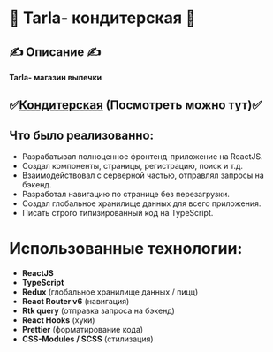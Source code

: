 # 🍩 Tarla-  кондитерская 🍰

## ✍️ Описание ✍️

<strong>Tarla- магазин выпечки</strong>

## ✅[Кондитерская](bakery-mu.vercel.app/) (Посмотреть можно тут)✅

## Что было реализованно:

- Разрабатывал полноценное фронтенд-приложение на ReactJS.
- Создал компоненты, страницы, регистрацию, поиск и т.д.
- Взаимодействовал с серверной частью, отправлял запросы на бэкенд.
- Разработал навигацию по странице без перезагрузки.
- Создал глобальное хранилище данных для всего приложения.
- Писать строго типизированный код на TypeScript.

# Использованные технологии:

- **ReactJS**
- **TypeScript**
- **Redux** (глобальное хранилище данных / пицц)
- **React Router v6** (навигация)
- **Rtk query** (отправка запроса на бэкенд)
- **React Hooks** (хуки)
- **Prettier** (форматирование кода)
- **CSS-Modules / SCSS** (стилизация)